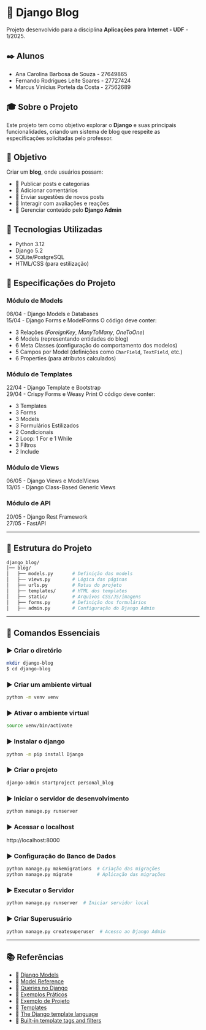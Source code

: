 # 📝 Django Blog

Projeto desenvolvido para a disciplina **Aplicações para Internet - UDF** - 1/2025.

## ✒️ Alunos
- Ana Carolina Barbosa de Souza - 27649865
- Fernando Rodrigues Leite Soares - 27727424
- Marcus Vinicius Portela da Costa - 27562689


## 🎓 Sobre o Projeto
Este projeto tem como objetivo explorar o **Django** e suas principais funcionalidades, criando um sistema de blog que respeite as especificações solicitadas pelo professor.

## 🎯 Objetivo 
Criar um **blog**, onde usuários possam:
- 🔹 Publicar posts e categorias
- 🔹 Adicionar comentários
- 🔹 Enviar sugestões de novos posts
- 🔹 Interagir com avaliações e reações
- 🔹 Gerenciar conteúdo pelo **Django Admin**


## 🔧 Tecnologias Utilizadas
- Python 3.12
- Django 5.2
- SQLite/PostgreSQL
- HTML/CSS (para estilização)


## 📌 Especificações do Projeto
### Módulo de Models
08/04 - Django Models e Databases  
15/04 - Django Forms e ModelForms
O código deve conter:
- 3 Relações (_ForeignKey_, _ManyToMany_, _OneToOne_)
- 6 Models (representando entidades do blog)
- 6 Meta Classes (configuração do comportamento dos modelos)
- 5 Campos por Model (definições como `CharField`, `TextField`, etc.)
- 6 Properties (para atributos calculados)

### Módulo de Templates
22/04 - Django Template e Bootstrap  
29/04 - Crispy Forms e Weasy Print
O código deve conter:
- 3 Templates
- 3 Forms 
- 3 Models
- 3 Formulários Estilizados 
- 2 Condicionais 
- 2 Loop: 1 For e 1 While 
- 3 Filtros 
- 2 Include 

### Módulo de Views
06/05 - Django Views e ModelViews  
13/05 - Django Class-Based Generic Views

### Módulo de API
20/05 - Django Rest Framework  
27/05 - FastAPI

---

## 📂 Estrutura do Projeto
```bash
django_blog/
│── blog/
│   ├── models.py       # Definição das models
│   ├── views.py        # Lógica das páginas
│   ├── urls.py         # Rotas do projeto
│   ├── templates/      # HTML dos templates
│   ├── static/         # Arquivos CSS/JS/imagens
│   ├── forms.py        # Definição dos formulários
│   ├── admin.py        # Configuração do Django Admin
```

---

## 🚀 Comandos Essenciais
### ▶️ **Criar o diretório**
```bash
mkdir django-blog
$ cd django-blog
```
### ▶️ **Criar um ambiente virtual**
```bash
python -m venv venv
```
### ▶️ **Ativar o ambiente virtual**
```bash
source venv/bin/activate
```
### ▶️ **Instalar o django**
```bash
python -m pip install Django
```
### ▶️ **Criar o projeto**
```bash
django-admin startproject personal_blog 
```
### ▶️ **Iniciar o servidor de desenvolvimento**
```bash
python manage.py runserver
```
### ▶️ **Acessar o localhost**
http://localhost:8000  
### ▶️ **Configuração do Banco de Dados**
```bash
python manage.py makemigrations  # Criação das migrações
python manage.py migrate         # Aplicação das migrações
```

### ▶️ **Executar o Servidor**
```bash
python manage.py runserver  # Iniciar servidor local
```

### ▶️ **Criar Superusuário**
```bash
python manage.py createsuperuser  # Acesso ao Django Admin
```
---

## 📚 Referências
- 📖 [Django Models](https://docs.djangoproject.com/en/5.1/topics/db/models/)
- 📖 [Model Reference](https://docs.djangoproject.com/en/5.1/ref/models/)
- 📖 [Queries no Django](https://docs.djangoproject.com/en/5.1/topics/db/queries/)
- 📖 [Exemplos Práticos](https://docs.djangoproject.com/en/5.1/topics/db/examples/)
- 📖 [Exemplo de Projeto](https://realpython.com/build-a-blog-from-scratch-django/)
- 📖 [Templates](https://docs.djangoproject.com/en/5.2/topics/templates/)
- 📖 [The Django template language](https://docs.djangoproject.com/en/5.2/ref/templates/language/)
- 📖 [Built-in template tags and filters](https://docs.djangoproject.com/en/5.2/ref/templates/builtins/)
